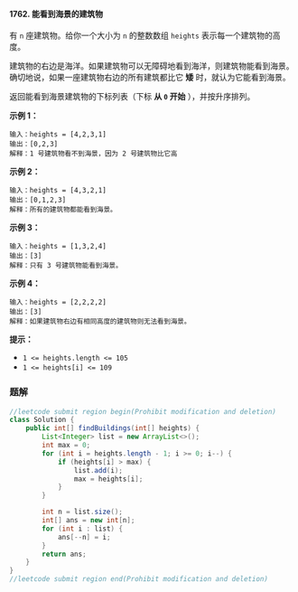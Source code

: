 #### 1762. 能看到海景的建筑物

有 `n` 座建筑物。给你一个大小为 `n` 的整数数组 `heights` 表示每一个建筑物的高度。

建筑物的右边是海洋。如果建筑物可以无障碍地看到海洋，则建筑物能看到海景。确切地说，如果一座建筑物右边的所有建筑都比它 **矮** 时，就认为它能看到海景。

返回能看到海景建筑物的下标列表（下标 **从 `0` 开始** ），并按升序排列。

**示例 1：**

```shell
输入：heights = [4,2,3,1]
输出：[0,2,3]
解释：1 号建筑物看不到海景，因为 2 号建筑物比它高
```

**示例 2：**

```shell
输入：heights = [4,3,2,1]
输出：[0,1,2,3]
解释：所有的建筑物都能看到海景。
```

**示例 3：**

```shell
输入：heights = [1,3,2,4]
输出：[3]
解释：只有 3 号建筑物能看到海景。
```

**示例 4：**

```shell
输入：heights = [2,2,2,2]
输出：[3]
解释：如果建筑物右边有相同高度的建筑物则无法看到海景。
```

**提示：**

- `1 <= heights.length <= 105`
- `1 <= heights[i] <= 109`

### 题解

```java
//leetcode submit region begin(Prohibit modification and deletion)
class Solution {
    public int[] findBuildings(int[] heights) {
        List<Integer> list = new ArrayList<>();
        int max = 0;
        for (int i = heights.length - 1; i >= 0; i--) {
            if (heights[i] > max) {
                list.add(i);
                max = heights[i];
            }
        }

        int n = list.size();
        int[] ans = new int[n];
        for (int i : list) {
            ans[--n] = i;
        }
        return ans;
    }
}
//leetcode submit region end(Prohibit modification and deletion)

```

